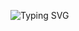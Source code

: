 

![Typing SVG](https://readme-typing-svg.herokuapp.com?color=%2336BCF7&center=true&vCenter=true&width=600&lines=sin+sin+|+Salam+;)
